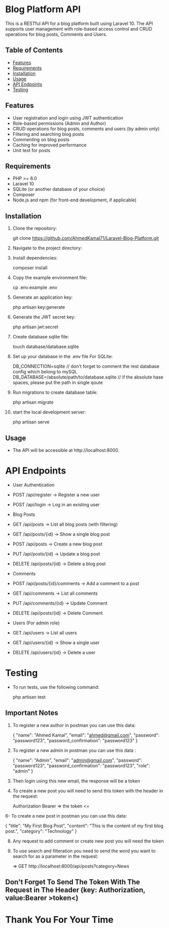 # Blog Platform API

This is a RESTful API for a blog platform built using Laravel 10. The API supports user management with role-based access control and CRUD operations for blog posts, Comments and Users.

## Table of Contents

- [Features](#features)
- [Requirements](#requirements)
- [Installation](#installation)
- [Usage](#usage)
- [API Endpoints](#api-endpoints)
- [Testing](#testing)

## Features

- User registration and login using JWT authentication
- Role-based permissions (Admin and Author)
- CRUD operations for blog posts, comments and users (by admin only)
- Filtering and searching blog posts
- Commenting on blog posts
- Caching for improved performance
- Unit test for posts

## Requirements

- PHP >= 8.0
- Laravel 10
- SQLite (or another database of your choice)
- Composer
- Node.js and npm (for front-end development, if applicable)

## Installation
1. Clone the repository:

   git clone https://github.com/AhmedKamal71/Laravel-Blog-Platform.git

2. Navigate to the project directory:

3. Install dependencies:

    composer install

4. Copy the example environment file:

    cp .env.example .env

5. Generate an application key:

    php artisan key:generate

6. Generate the JWT secret key:

   php artisan jwt:secret

7. Create database sqlite file:

    touch database/database.sqlite

8. Set up your database in the .env file For SQLite:

    DB_CONNECTION=sqlite                                // don't forget to comment the rest database config which belong to mySQL
    DB_DATABASE=/absolute/path/to/database.sqlite       // if the absolute hase spaces, please put the path in single qoute

9. Run migrations to create database table:

    php artisan migrate

10. start the local development server:

    php artisan serve

## Usage
- The API will be accessible at http://localhost:8000.

# API Endpoints
- User Authentication
- POST /api/register  -> Register a new user
- POST /api/login     -> Log in an existing user

- Blog Posts
- GET /api/posts           -> List all blog posts (with filtering)
- GET /api/posts/{id}      -> Show a single blog post
- POST /api/posts          -> Create a new blog post
- PUT /api/posts/{id}      -> Update a blog post
- DELETE /api/posts/{id}   -> Delete a blog post

- Comments
- POST /api/posts/{id}/comments   -> Add a comment to a post
- GET /api/comments               -> List all comments
- PUT /api/comments/{id}          -> Update Comment
- DELETE /api/posts/{id}          -> Delete Comment

- Users (For admin role)
- GET /api/users           -> List all users
- GET /api/users/{id}      -> Show a single user
- DELETE /api/users/{id}   -> Delete a user

# Testing
- To run tests, use the following command:
  
    php artisan test

## Important Notes
1. To register a new author in postman you can use this data:
   
   {
       "name": "Ahmed Kamal",
       "email": "ahmed@gmail.com",
       "password": "password123",
       "password_confirmation": "password123"
   }

3. To register a new admin in postman you can use this data :
   
   {
       "name": "Admin",
       "email": "admin@gmail.com",
       "password": "password123",
       "password_confirmation": "password123",
       "role": "admin"
   }

4. Then login using this new email, the response will be a token


5. To create a new post you will need to send this token with the header in the request:
   
    Authorization   Bearer => the token <=

6- To create a new post in postman you can use this data:

   {
    "title": "My First Blog Post",
    "content": "This is the content of my first blog post.",
    "category": "Technology"
   }

8. Any request to add comment or create new post you will need the token
   
9. To use search and filteration you need to send the word you want to search for as a parameter in the request:

   =>   GET http://localhost:8000/api/posts?category=News

## Don't Forget To Send The Token With The Request in The Header (key: Authorization, value:Bearer >token<)

# Thank You For Your Time

 











